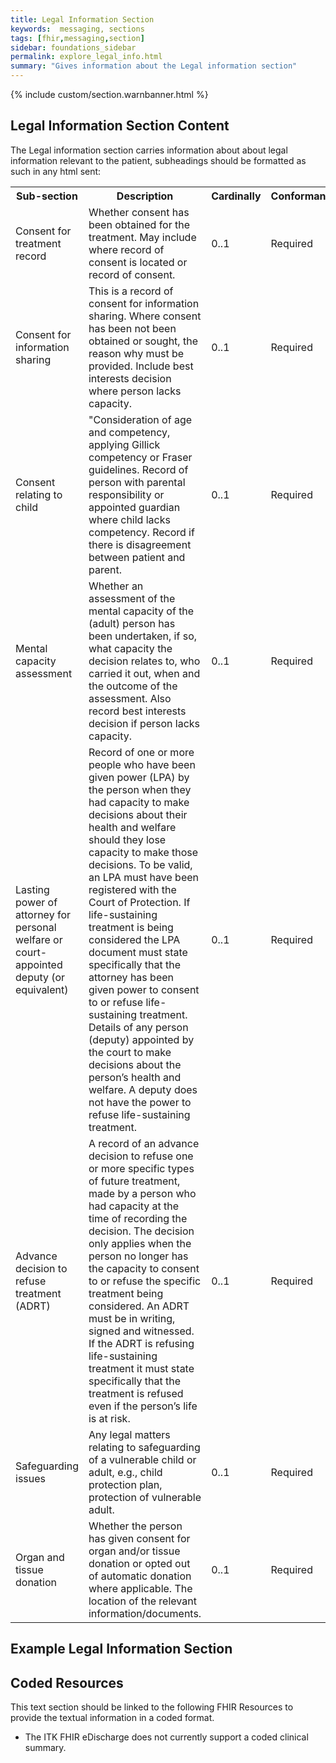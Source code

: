```yaml
---
title: Legal Information Section
keywords:  messaging, sections
tags: [fhir,messaging,section]
sidebar: foundations_sidebar
permalink: explore_legal_info.html
summary: "Gives information about the Legal information section"
---
```


{% include custom/section.warnbanner.html %}

## Legal Information Section Content ##
The Legal information section carries information about about legal information relevant to the patient, subheadings should be formatted as such in any html sent:

<table width="100%">
<tr>
<th width="25%">Sub-section</th>
<th width="45%">Description</th>
<th width="15%">Cardinally</th>
<th width="15%">Conformance</th>
</tr>
<tr>
<td>Consent for treatment record</td>
<td>Whether consent has been obtained for the treatment. May include where record of consent is located or record of consent.
</td>
<td>0..1</td>
<td>Required</td>
</tr>
<tr>
<td>Consent for information sharing</td>
<td>This is a record of consent for information sharing. Where consent has been not been obtained or sought, the reason why must be provided. Include best interests decision where person lacks capacity.</td>
<td>0..1</td>
<td>Required</td>
</tr>
<tr>
<td>Consent relating to child</td>
<td>"Consideration of age and competency, applying Gillick competency or Fraser guidelines.
Record of person with parental responsibility or appointed guardian where child lacks competency. Record if there is disagreement between patient and parent. 
</td>
<td>0..1</td>
<td>Required</td>
</tr>
<tr>
<td>Mental capacity assessment</td>
<td>Whether an assessment of the mental capacity of the (adult) person has been undertaken, if so, what capacity the decision relates to, who carried it out, when and the outcome of the assessment. Also record best interests decision if person lacks capacity.</td>
<td>0..1</td>
<td>Required</td>
</tr>
<tr> 
<td>Lasting power of attorney for personal welfare  or court-appointed deputy (or equivalent)</td>
<td>Record of one or more people who have been given power (LPA) by the person when they had capacity to make decisions about their health and welfare should they lose capacity to make those decisions. To be valid, an LPA must have been registered with the Court of Protection. If life-sustaining treatment is being considered the LPA document must state specifically that the attorney has been given power to consent to or refuse life-sustaining treatment. Details of any person (deputy) appointed by the court to make decisions about the person’s health and welfare. A deputy does not have the power to refuse life-sustaining treatment.</td>
<td>0..1</td>
<td>Required</td>
</tr>
<tr> 
<td>Advance decision to refuse treatment (ADRT)</td>
<td>A record of an advance decision to refuse one or more specific types of future treatment, made by a person who had capacity at the time of recording the decision. The decision only applies when the person no longer has the capacity to consent to or refuse the specific treatment being considered. An ADRT must be in writing, signed and witnessed. If the ADRT is refusing life-sustaining treatment it must state specifically that the treatment is refused even if the person’s life is at risk.
</td>
<td>0..1</td>
<td>Required</td>
</tr>
<tr> 
<td>Safeguarding issues</td>
<td>Any legal matters relating to safeguarding of a vulnerable child or adult, e.g., child protection plan, protection of vulnerable adult.</td>
<td>0..1</td>
<td>Required</td>
</tr>
<tr> 
<td>Organ and tissue donation</td> 
<td>Whether the person has given consent for organ and/or tissue donation or opted out of automatic donation where applicable. The location of the relevant information/documents.</td>
<td>0..1</td>
<td>Required</td>
</tr>
</table>


## Example Legal Information Section ##

<script src="https://gist.github.com/IOPS-DEV/407d219b7bcc5f70343690974d11e6b5.js"></script>

## Coded Resources ##

This text section should be linked to the following FHIR Resources to provide the textual information in a coded format.

- The ITK FHIR eDischarge does not currently support a coded clinical summary.






